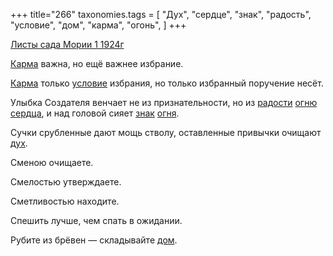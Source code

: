 +++
title="266"
taxonomies.tags = [
 "Дух",
 "сердце",
 "знак",
 "радость",
 "условие",
 "дом",
 "карма",
 "огонь",
]
+++

[Листы сада Мории 1 1924г](/agni/1924)

[Карма](/tags/карма) важна, но ещё важнее избрание.   

[Карма](/tags/карма) только [условие](/tags/условие) избрания, но только избранный поручение несёт.   

Улыбка Создателя венчает не из признательности, но из [радости](/tags/радость) [огню](/tags/огонь) [сердца](/tags/сердце), и над головой сияет [знак](/tags/знак) [огня](/tags/огонь).   

Сучки срубленные дают мощь стволу, оставленные привычки очищают [дух](/tags/Дух).   

Сменою очищаете.   

Смелостью утверждаете.   

Сметливостью находите.   

Спешить лучше, чем спать в ожидании.   

Рубите из брёвен — складывайте [дом](/tags/дом).   

